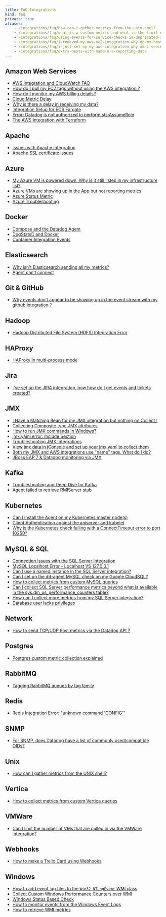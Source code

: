 ```yaml
---
title: FAQ Integrations
kind: faq
private: true
aliases:
    - /integrations/faq/how-can-i-gather-metrics-from-the-unix-shell
    - /integrations/faq/what-is-a-custom-metric-and-what-is-the-limit-on-the-number-of-custom-metrics-i-can-have
    - /integrations/faq/using-events-for-service-checks-is-deprecated-in-favor-of-monitors
    - /integrations/faq/i-removed-my-aws-ec2-integration-why-do-my-hosts-still-have-aws-tags
    - /integrations/faq/i-just-set-up-my-aws-integration-why-am-i-seeing-duplicate-hosts
    - /integrations/faq/extra-hosts-with-name-n-a-reporting-data
---
```


## Amazon Web Services

* [AWS Integration and CloudWatch FAQ][1]
* [How do I pull my EC2 tags without using the AWS integration ?][2]
* [How do I monitor my AWS billing details?][3]
* [Cloud Metric Delay][4]
* [Why is there a delay in receiving my data?][5]
* [Integration Setup for ECS Fargate][6]
* [Error: Datadog is not authorized to perform sts:AssumeRole][7]
* [The AWS Integration with Terraform][8]

## Apache

* [Issues with Apache Integration][9]
* [Apache SSL certificate issues][10]

## Azure

* [My Azure VM is powered down. Why is it still listed in my infrastructure list?][11]
* [Azure VMs are showing up in the App but not reporting metrics][12]
* [Azure Status Metric][13]
* [Azure Troubleshooting][14]

## Docker

* [Compose and the Datadog Agent][15]
* [DogStatsD and Docker][16]
* [Container Integration Events][17]

## Elasticsearch

* [Why isn't Elasticsearch sending all my metrics?][18]
* [Agent can't connect][19]

## Git & GitHub

* [Why events don't appear to be showing up in the event stream with my github integration ?][20]

## Hadoop

* [Hadoop Distributed File System (HDFS) Integration Error][21]

## HAProxy

* [HAProxy in multi-process mode][22]

## Jira
* [I've set up the JIRA integration, now how do I get events and tickets created?][23]

## JMX

* [I Have a Matching Bean for my JMX integration but nothing on Collect !][24]
* [Collecting Composite type JMX attributes][25]
* [How to run JMX commands in Windows?][26]
* [jmx.yaml error: Include Section][27]
* [Troubleshooting JMX Integrations][28]
* [View jmx data in jConsole and set up your jmx.yaml to collect them][29]
* [Both my JMX and AWS integrations use "name" tags. What do I do?][30]
* [JBoss EAP 7 & Datadog monitoring via JMX][31]

## Kafka

* [Troubleshooting and Deep Dive for Kafka][32]
* [Agent failed to retrieve RMIServer stub][33]

## Kubernetes

* [Can I install the Agent on my Kubernetes master node(s)][34]
* [Client Authentication against the apiserver and kubelet][35]
* [Why is the Kubernetes check failing with a ConnectTimeout error to port 10250?][36]

## MySQL & SQL

* [Connection Issues with the SQL Server Integration][37]
* [MySQL Localhost Error - Localhost VS 127.0.0.1][38]
* [Can I use a named instance in the SQL Server integration?][39]
* [Can I set up the dd-agent MySQL check on my Google CloudSQL?][40]
* [How to collect metrics from custom MySQL queries][41]
* [Can I collect SQL Server performance metrics beyond what is available in the sys.dm_os_performance_counters table?][42]
* [How can I collect more metrics from my SQL Server integration?][43]
* [Database user lacks privileges][44]

## Network

* [How to send TCP/UDP host metrics via the Datadog API ?][45]

## Postgres

* [Postgres custom metric collection explained][46]

## RabbitMQ

* [Tagging RabbitMQ queues by tag family][47]

## Redis

* [Redis Integration Error: "unknown command 'CONFIG'"][48]

## SNMP

* [For SNMP, does Datadog have a list of commonly used/compatible OIDs?  ][49]

## Unix

* [How can I gather metrics from the UNIX shell?][50]

## Vertica

* [How to collect metrics from custom Vertica queries][51]

## VMWare

* [Can I limit the number of VMs that are pulled in via the VMWare integration?][52]

## Webhooks

* [How to make a Trello Card using Webhooks][53]

## Windows

* [How to add event log files to the `Win32_NTLogEvent` WMI class][54]
* [Collect Custom Windows Performance Counters over WMI][55]
* [Windows Status Based Check][56]
* [How to monitor events from the Windows Event Logs][57]
* [How to retrieve WMI metrics][58]

[1]: /integrations/faq/aws-integration-and-cloudwatch-faq
[2]: /integrations/faq/how-do-i-pull-my-ec2-tags-without-using-the-aws-integration
[3]: /integrations/faq/how-do-i-monitor-my-aws-billing-details
[4]: /integrations/faq/cloud-metric-delay
[5]: /integrations/faq/why-is-there-a-delay-in-receiving-my-data
[6]: /integrations/faq/integration-setup-ecs-fargate
[7]: /integrations/faq/error-datadog-not-authorized-sts-assume-role
[8]: /integrations/faq/aws-integration-with-terraform
[9]: /integrations/faq/issues-with-apache-integration
[10]: /integrations/faq/apache-ssl-certificate-issues
[11]: /integrations/faq/my-azure-vm-is-powered-down-why-is-it-still-listed-in-my-infrastructure-list
[12]: /integrations/faq/azure-vms-are-showing-up-in-the-app-but-not-reporting-metrics
[13]: /integrations/faq/azure-status-metric
[14]: /integrations/faq/azure-troubleshooting
[15]: /integrations/faq/compose-and-the-datadog-agent
[16]: /integrations/faq/dogstatsd-and-docker
[17]: /integrations/faq/container-integration-event
[18]: /integrations/faq/why-isn-t-elasticsearch-sending-all-my-metrics
[19]: /integrations/faq/elastic-agent-can-t-connect
[20]: /integrations/faq/why-events-don-t-appear-to-be-showing-up-in-the-event-stream-with-my-github-integration
[21]: /integrations/faq/hadoop-distributed-file-system-hdfs-integration-error
[22]: /integrations/faq/haproxy-multi-process
[23]: /integrations/faq/i-ve-set-up-the-jira-integration-now-how-do-i-get-events-and-tickets-created
[24]: /integrations/faq/i-have-a-matching-bean-for-my-jmx-integration-but-nothing-on-collect
[25]: /integrations/faq/collecting-composite-type-jmx-attributes
[26]: /integrations/faq/how-to-run-jmx-commands-in-windows
[27]: /integrations/faq/jmx-yaml-error-include-section
[28]: /integrations/faq/troubleshooting-jmx-integrations
[29]: /integrations/faq/view-jmx-data-in-jconsole-and-set-up-your-jmx-yaml-to-collect-them
[30]: /integrations/faq/both-my-jmx-and-aws-integrations-use-name-tags-what-do-i-do
[31]: /integrations/faq/jboss-eap-7-datadog-monitoring-via-jmx
[32]: /integrations/faq/troubleshooting-and-deep-dive-for-kafka
[33]: /integrations/faq/agent-failed-to-retrieve-rmierver-stub
[34]: /integrations/faq/can-i-install-the-agent-on-my-kubernetes-master-node-s
[35]: /integrations/faq/client-authentication-against-the-apiserver-and-kubelet
[36]: /integrations/faq/why-is-the-kubernetes-check-failing-with-a-connecttimeout-error-to-port-10250
[37]: /integrations/faq/connection-issues-with-the-sql-server-integration
[38]: /integrations/faq/mysql-localhost-error-localhost-vs-127-0-0-1
[39]: /integrations/faq/can-i-use-a-named-instance-in-the-sql-server-integration
[40]: /integrations/faq/can-i-set-up-the-dd-agent-mysql-check-on-my-google-cloudsql
[41]: /integrations/faq/how-to-collect-metrics-from-custom-mysql-queries
[42]: /integrations/faq/can-i-collect-sql-server-performance-metrics-beyond-what-is-available-in-the-sys-dm-os-performance-counters-table-try-wmi
[43]: /integrations/faq/how-can-i-collect-more-metrics-from-my-sql-server-integration
[44]: /integrations/faq/database-user-lacks-privileges
[45]: /integrations/faq/how-to-send-tcp-udp-host-metrics-via-the-datadog-api
[46]: /integrations/faq/postgres-custom-metric-collection-explained
[47]: /integrations/faq/tagging-rabbitmq-queues-by-tag-family
[48]: /integrations/faq/redis-integration-error-unknown-command-config
[49]: /integrations/faq/for-snmp-does-datadog-have-a-list-of-commonly-used-compatible-oids
[50]: https://github.com/DataDog/Miscellany/tree/master/custom_check_shell
[51]: /integrations/faq/how-to-collect-metrics-from-custom-vertica-queries
[52]: /integrations/faq/can-i-limit-the-number-of-vms-that-are-pulled-in-via-the-vmware-integration
[53]: /integrations/faq/how-to-make-trello-card-using-webhooks
[54]: /integrations/faq/how-to-add-event-log-files-to-the-win32-ntlogevent-wmi-class
[55]: /integrations/faq/collect-custom-windows-performance-counters-over-wmi
[56]: /integrations/faq/windows-status-based-check
[57]: /integrations/faq/how-to-monitor-events-from-the-windows-event-logs
[58]: /integrations/faq/how-to-retrieve-wmi-metrics
